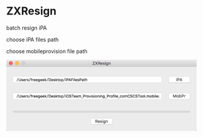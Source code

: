 # ZXResign

batch resign iPA

choose iPA files path

choose mobileprovision file path

![ZXResign](https://github.com/XieXieZhongxi/ZXResign/blob/master/screenshots/ZXResign.png)
